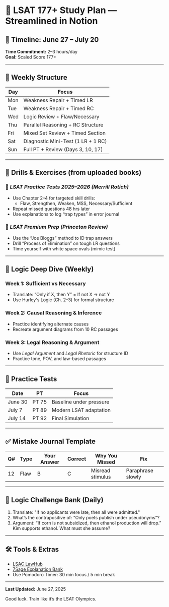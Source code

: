 # 🧠 LSAT 177+ Study Plan — Streamlined in Notion

## 📅 Timeline: June 27 – July 20

**Time Commitment:** 2–3 hours/day  
**Goal:** Scaled Score 177+  

---

## 🎯 Weekly Structure

| Day | Focus |
|-----|-------|
| Mon | Weakness Repair + Timed LR |
| Tue | Weakness Repair + Timed RC |
| Wed | Logic Review + Flaw/Necessary |
| Thu | Parallel Reasoning + RC Structure |
| Fri | Mixed Set Review + Timed Section |
| Sat | Diagnostic Mini-Test (1 LR + 1 RC) |
| Sun | Full PT + Review (Days 3, 10, 17) |

---

## 🧩 Drills & Exercises (from uploaded books)

### 📘 _LSAT Practice Tests 2025–2026 (Merrill Rotich)_
- Use Chapter 2–4 for targeted skill drills:
  - Flaw, Strengthen, Weaken, MSS, Necessary/Sufficient
- Repeat missed questions 48 hrs later
- Use explanations to log “trap types” in error journal

### 📙 _LSAT Premium Prep (Princeton Review)_
- Use the “Joe Bloggs” method to ID trap answers
- Drill “Process of Elimination” on tough LR questions
- Time yourself with white space ovals (mimic test)

---

## 🧠 Logic Deep Dive (Weekly)

### Week 1: Sufficient vs Necessary
- Translate: “Only if X, then Y” = If not X → not Y
- Use Hurley's Logic (Ch. 2–3) for formal structure

### Week 2: Causal Reasoning & Inference
- Practice identifying alternate causes
- Recreate argument diagrams from 10 RC passages

### Week 3: Legal Reasoning & Argument
- Use _Legal Argument_ and _Legal Rhetoric_ for structure ID
- Practice tone, POV, and law-based passages

---

## 📝 Practice Tests

| Date | PT | Focus |
|------|----|-------|
| June 30 | PT 75 | Baseline under pressure |
| July 7 | PT 89 | Modern LSAT adaptation |
| July 14 | PT 92 | Final Simulation |

---

## ✅ Mistake Journal Template

| Q# | Type | Your Answer | Correct | Why You Missed | Fix |
|----|------|-------------|---------|----------------|-----|
| 12 | Flaw | B | C | Misread stimulus | Paraphrase slowly |

---

## 🧠 Logic Challenge Bank (Daily)

1. Translate: "If no applicants were late, then all were admitted."
2. What’s the contrapositive of: “Only poets publish under pseudonyms”?
3. Argument: “If corn is not subsidized, then ethanol production will drop.”  
   Kim supports ethanol. What must she assume?

---

## 🛠️ Tools & Extras

- [LSAC LawHub](https://lawhub.lsac.org)
- [7Sage Explanation Bank](https://7sage.com/lsat-explanations/)
- Use Pomodoro Timer: 30 min focus / 5 min break

---

**Last Updated:** June 27, 2025

Good luck. Train like it’s the LSAT Olympics.
